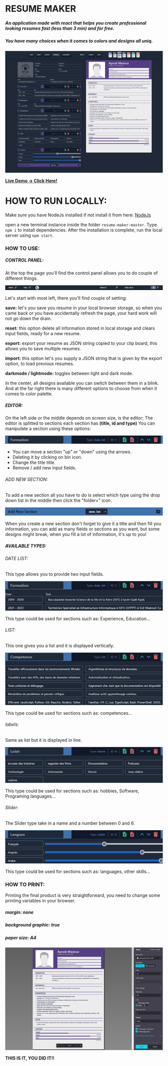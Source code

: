 # RESUME MAKER

##### An application made with react that helps you create professional looking resumes fast (less than 3 min) and for free.

##### You have many choices when it comes to colors and designs all uniq.

![](/public//screenshots/darkmode.png)

**[Live Demo -> Click Here!](https://resume-maker3.netlify.app)**

# HOW TO RUN LOCALLY:

Make sure you have NodeJs installed if not install it from here: [NodeJs](https://nodejs.org/en/download/)

open a new terminal instance inside the folder `resume-maker-master`.
Type `npm i` to install dependencies.
After the installation is complete, run the local server using `npm start`.

### HOW TO USE:

##### CONTROL PANEL:

At the top the page you'll find the control panel allows you to do couple of different things.

![](/public//screenshots/control-panel.png)

Let's start with most left, there you'll find couple of setting:

**save:** let's you save you resume in your local browser storage, so when you came back or you have accidentally refresh the page, your hard work will not go down the drain.

**reset:** this option delete all information stored in local storage and clears input fields, ready for a new resume.

**export:** export your resume as JSON string copied to your clip board, this allows you to save multiple resumes.

**import:** this option let's you supply a JSON string that is given by the export option, to load previous resumes.

**darkmode / lightmode:** toggles between light and dark mode.

In the center, all designs available you can switch between them in a blink.
And at the far right there is many different options to choose from when it comes to color palette.

##### EDITOR:

On the left side or the middle depends on screen size, is the editor;
The editor is splitted to sections each section has **(title, id and type)**
You can manipulate a section using these options:

![](/public//screenshots/section-header.png)

-   You can move a section "up" or "down" using the arrows.
-   Deleting it by clicking on bin icon.
-   Change the title title.
-   Remove / add new input fields.

###### ADD NEW SECTION:

To add a new section all you have to do is select which type using the drop down list in the middle then click the "folder+" icon.

![](/public//screenshots/new-section.png)

When you create a new section don't forget to give it a title and then fill you information, you can add as many fields or sections as you want, but some designs might break, when you fill a lot of information, it's up to you!

##### AVAILABLE TYPES:

###### DATE LIST:

This type allows you to provide two input fields.

![](/public//screenshots/date-list.png)

This type could be used for sections such as: Experience, Education...

###### LIST:

This one gives you a list and it is displayed vertically.

![](/public//screenshots/list.png)

This type could be used for sections such as: competences...

###### labels:

Same as list but it is displayed in line.

![](/public//screenshots/labels.png)

This type could be used for sections such as: hobbies, Software, Programing languages...

###### Slider:

The Slider type take in a name and a number between 0 and 6.

![](/public//screenshots/slider.png)

This type could be used for sections such as: languages, other skills...

### HOW TO PRINT:

Printing the final product is very straightforward, you need to change some printing variables in your browser.

##### margin: none

##### background graphic: true

##### paper size: A4

![](/public/screenshots/print.png)

**THIS IS IT, YOU DID IT!!**
